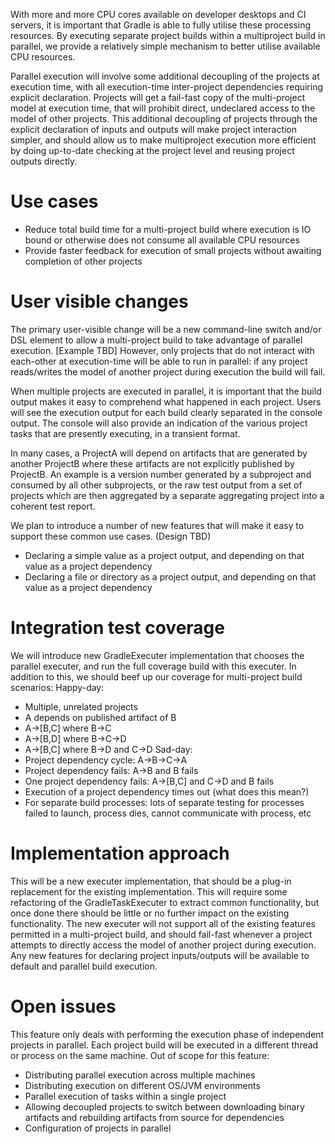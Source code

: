 With more and more CPU cores available on developer desktops and CI servers, it is important that Gradle is able to fully utilise these processing resources. By executing
separate project builds within a multiproject build in parallel, we provide a relatively simple mechanism to better utilise available CPU resources.

Parallel execution will involve some additional decoupling of the projects at execution time, with all execution-time inter-project dependencies requiring explicit declaration.
Projects will get a fail-fast copy of the multi-project model at execution time, that will prohibit direct, undeclared access to the model of other projects.
This additional decoupling of projects through the explicit declaration of inputs and outputs will make project interaction simpler, and should allow us to make
multiproject execution more efficient by doing up-to-date checking at the project level and reusing project outputs directly.

# Use cases

- Reduce total build time for a multi-project build where execution is IO bound or otherwise does not consume all available CPU resources
- Provide faster feedback for execution of small projects without awaiting completion of other projects

# User visible changes

The primary user-visible change will be a new command-line switch and/or DSL element to allow a multi-project build to take advantage of parallel execution. [Example TBD]
However, only projects that do not interact with each-other at execution-time will be able to run in parallel:
if any project reads/writes the model of another project during execution the build will fail.

When multiple projects are executed in parallel, it is important that the build output makes it easy to comprehend what happened in each project.
Users will see the execution output for each build clearly separated in the console output. The console will also provide an indication of the various project tasks that are
presently executing, in a transient format.

In many cases, a ProjectA will depend on artifacts that are generated by another ProjectB where these artifacts are not explicitly published by ProjectB. An example is a
version number generated by a subproject and consumed by all other subprojects, or the raw test output from a set of projects which are then aggregated by a separate aggregating
project into a coherent test report.

We plan to introduce a number of new features that will make it easy to support these common use cases. (Design TBD)
- Declaring a simple value as a project output, and depending on that value as a project dependency
- Declaring a file or directory as a project output, and depending on that value as a project dependency

# Integration test coverage

We will introduce new GradleExecuter implementation that chooses the parallel executer, and run the full coverage build with this executer.
In addition to this, we should beef up our coverage for multi-project build scenarios:
Happy-day:
- Multiple, unrelated projects
- A depends on published artifact of B
- A->[B,C] where B->C
- A->[B,D] where B->C->D
- A->[B,C] where B->D and C->D
Sad-day:
- Project dependency cycle: A->B->C->A
- Project dependency fails: A->B and B fails
- One project dependency fails: A->[B,C] and C->D and B fails
- Execution of a project dependency times out (what does this mean?)
- For separate build processes: lots of separate testing for processes failed to launch, process dies, cannot communicate with process, etc

# Implementation approach

This will be a new executer implementation, that should be a plug-in replacement for the existing implementation. This will require some refactoring of the GradleTaskExecuter
to extract common functionality, but once done there should be little or no further impact on the existing functionality.
The new executer will not support all of the existing features permitted in a multi-project build, and should fail-fast whenever a project attempts to directly access the model
of another project during execution.
Any new features for declaring project inputs/outputs will be available to default and parallel build execution.

# Open issues

This feature only deals with performing the execution phase of independent projects in parallel. Each project build will be executed in a different thread or process on the same
machine. Out of scope for this feature:
- Distributing parallel execution across multiple machines
- Distributing execution on different OS/JVM environments
- Parallel execution of tasks within a single project
- Allowing decoupled projects to switch between downloading binary artifacts and rebuilding artifacts from source for dependencies
- Configuration of projects in parallel

